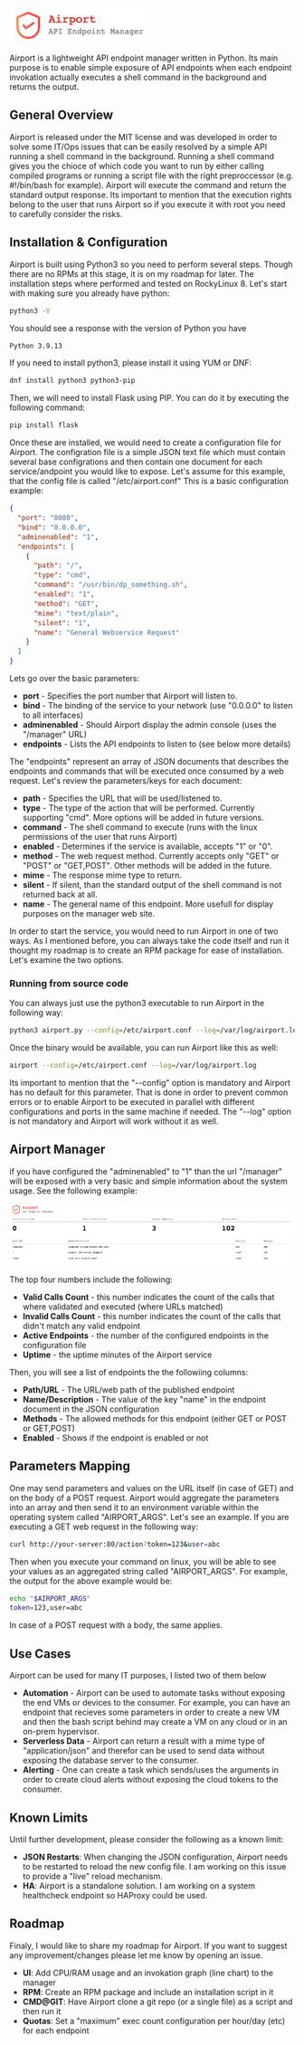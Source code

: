 ![Alt text](airport.png?raw=true)

Airport is a lightweight API endpoint manager written in Python. Its main purpose is to enable simple exposure of API endpoints when each endpoint invokation actually executes a shell command in the background and returns the output.

## General Overview
Airport is released under the MIT license and was developed in order to solve some IT/Ops issues that can be easily resolved by a simple API running a shell command in the background. Running a shell command gives you the chioce of which code you want to run by either calling compiled programs or running a script file with the right preproccessor (e.g. #!/bin/bash for example). Airport will execute the command and return the standard output response. Its important to mention that the execution rights belong to the user that runs Airport so if you execute it with root you need to carefully consider the risks.

## Installation & Configuration
Airport is built using Python3 so you need to perform several steps. Though there are no RPMs at this stage, it is on my roadmap for later. The installation steps where performed and tested on RockyLinux 8. Let's start with making sure you already have python:

```bash
python3 -V
```

You should see a response with the version of Python you have

```bash
Python 3.9.13
```

If you need to install python3, please install it using YUM or DNF:

```bash
dnf install python3 python3-pip
```

Then, we will need to install Flask using PIP. You can do it by executing the following command:

```bash
pip install flask
```

Once these are installed, we would need to create a configuration file for Airport. The configration file is a simple JSON text file which must contain several base configrations and then contain one document for each service/andpoint you would like to expose. Let's assume for this example, that the config file is called "/etc/airport.conf" This is a basic configuration example:

```json
{
  "port": "8080",
  "bind": "0.0.0.0",
  "adminenabled": "1",
  "endpoints": [
    {
      "path": "/",
      "type": "cmd",
      "command": "/usr/bin/dp_something.sh",
      "enabled": "1",
      "method": "GET",
      "mime": "text/plain",
      "silent": "1",
      "name": "General Webservice Request"
    }
  ]
}
```

Lets go over the basic parameters:

- **port** - Specifies the port number that Airport will listen to.
- **bind** - The binding of the service to your network (use "0.0.0.0" to listen to all interfaces)
- **adminenabled** - Should Airport display the admin console (uses the "/manager" URL)
- **endpoints** - Lists the API endpoints to listen to (see below more details)

The "endpoints" represent an array of JSON documents that describes the endpoints and commands that will be executed once consumed by a web request. Let's review the parameters/keys for each document:

- **path** - Specifies the URL that will be used/listened to.
- **type** - The type of the action that will be performed. Currently supporting "cmd". More options will be added in future versions.
- **command** - The shell command to execute (runs with the linux permissions of the user that runs Airport)
- **enabled** - Determines if the service is available, accepts "1" or "0".
- **method** - The web request method. Currently accepts only "GET" or "POST" or "GET,POST". Other methods will be added in the future.
- **mime** - The response mime type to return.
- **silent** - If silent, than the standard output of the shell command is not returned back at all.
- **name** - The general name of this endpoint. More usefull for display purposes on the manager web site.

In order to start the service, you would need to run Airport in one of two ways. As I mentioned before, you can always take the code itself and run it thought my roadmap is to create an RPM package for ease of installation. Let's examine the two options.

### Running from source code

You can always just use the python3 executable to run Airport in the following way:

```bash
python3 airport.py --config=/etc/airport.conf --log=/var/log/airport.log
```

Once the binary would be available, you can run Airport like this as well:

```bash
airport --config=/etc/airport.conf --log=/var/log/airport.log
```

Its important to mention that the "--config" option is mandatory and Airport has no default for this parameter. That is done in order to prevent common errors or to enable Airport to be executed in parallel with different configurations and ports in the same machine if needed. The "--log" option is not mandatory and Airport will work without it as well.

## Airport Manager
if you have configured the "adminenabled" to "1" than the url "/manager" will be exposed with a very basic and simple information about the system usage. See the following example:

![Alt text](airportmanager2.png?raw=true)

The top four numbers include the following:

- **Valid Calls Count** - this number indicates the count of the calls that where validated and executed (where URLs matched)
- **Invalid Calls Count** - this number indicates the count of the calls that didn't match any valid endpoint
- **Active Endpoints** - the number of the configured endpoints in the configuration file
- **Uptime** - the uptime minutes of the Airport service

Then, you will see a list of endpoints the the followiing columns:

- **Path/URL** - The URL/web path of the published endpoint
- **Name/Description** - The value of the key "name" in the endpoint document in the JSON configuration
- **Methods** - The allowed methods for this endpoint (either GET or POST or GET,POST)
- **Enabled** - Shows if the endpoint is enabled or not

## Parameters Mapping
One may send parameters and values on the URL itself (in case of GET) and on the body of a POST request. Airport would aggregate the parameters into an array and then send it to an environment variable within the operating system called "AIRPORT_ARGS". Let's see an example. If you are executing a GET web request in the following way:

```bash
curl http://your-server:80/action?token=123&user=abc
```

Then when you execute your command on linux, you will be able to see your values as an aggregated string called "AIRPORT_ARGS". For example, the output for the above example would be:

```bash
echo "$AIRPORT_ARGS"
token=123,user=abc
```
In case of a POST request with a body, the same applies.

## Use Cases
Airport can be used for many IT purposes, I listed two of them below

- **Automation** - Airport can be used to automate tasks without exposing the end VMs or devices to the consumer. For example, you can have an endpoint that recieves some parameters in order to create a new VM and then the bash script behind may create a VM on any cloud or in an on-prem hypervisor.
- **Serverless Data** - Airport can return a result with a mime type of "application/json" and therefor can be used to send data without exposing the database server to the consumer.
- **Alerting** - One can create a task which sends/uses the arguments in order to create cloud alerts without exposing the cloud tokens to the consumer.

## Known Limits
Until further development, please consider the following as a known limit:

- **JSON Restarts**: When changing the JSON configuration, Airport needs to be restarted to reload the new config file. I am working on this issue to provide a "live" reload mechanism.
- **HA**: Airport is a standalone solution. I am working on a system healthcheck endpoint so HAProxy could be used.

## Roadmap
Finaly, I would like to share my roadmap for Airport. If you want to suggest any improvement/changes please let me know by opening an issue.

- **UI**: Add CPU/RAM usage and an invokation graph (line chart) to the manager
- **RPM**: Create an RPM package and include an installation script in it
- **CMD@GIT**: Have Airport clone a git repo (or a single file) as a script and then run it
- **Quotas**: Set a "maximum" exec count configuration per hour/day (etc) for each endpoint

